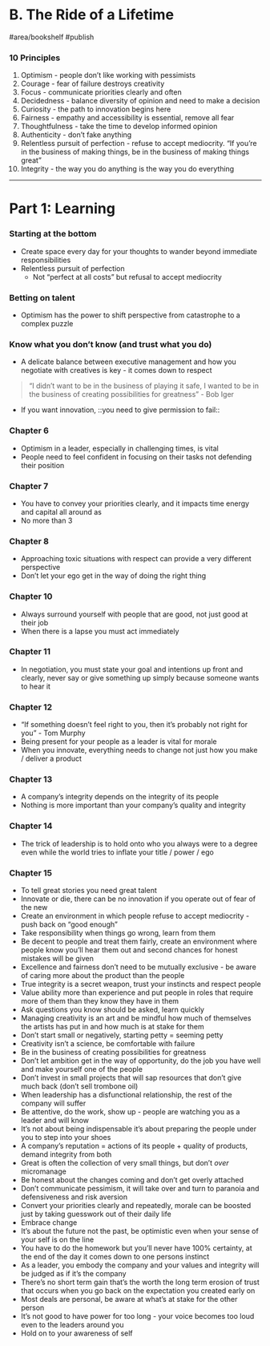 # B. The Ride of a Lifetime
#area/bookshelf #publish

### 10 Principles

1. Optimism - people don’t like working with pessimists
2. Courage - fear of failure destroys creativity
3. Focus - communicate priorities clearly and often
4. Decidedness - balance diversity of opinion and need to make a decision
5. Curiosity - the path to innovation begins here
6. Fairness - empathy and accessibility is essential, remove all fear
7. Thoughtfulness - take the time to develop informed opinion
8. Authenticity - don’t fake anything
9. Relentless pursuit of perfection - refuse to accept mediocrity. “If you’re in the business of making things, be in the business of making things great”
10. Integrity - the way you do anything is the way you do everything

---

# Part 1: Learning

### Starting at the bottom

- Create space every day for your thoughts to wander beyond immediate responsibilities
- Relentless pursuit of perfection
   - Not “perfect at all costs” but refusal to accept mediocrity

### Betting on talent

- Optimism has the power to shift perspective from catastrophe to a complex puzzle

### Know what you don’t know (and trust what you do)

- A delicate balance between executive management and how you negotiate with creatives is key - it comes down to respect

> “I didn’t want to be in the business of playing it safe, I wanted to be in the business of creating possibilities for greatness” - Bob Iger

- If you want innovation, ::you need to give permission to fail::

### Chapter 6

- Optimism in a leader, especially in challenging times, is vital
- People need to feel confident in focusing on their tasks not defending their position

### Chapter 7

- You have to convey your priorities clearly, and it impacts time energy and capital all around as
- No more than 3

### Chapter 8

- Approaching toxic situations with respect can provide a very different perspective
- Don’t let your ego get in the way of doing the right thing

### Chapter 10

- Always surround yourself with people that are good, not just good at their job
- When there is a lapse you must act immediately

### Chapter 11

- In negotiation, you must state your goal and intentions up front and clearly, never say or give something up simply because someone wants to hear it

### Chapter 12

- “If something doesn’t feel right to you, then it’s probably not right for you” - Tom Murphy
- Being present for your people as a leader is vital for morale
- When you innovate, everything needs to change not just how you make / deliver a product

### Chapter 13

- A company’s integrity depends on the integrity of its people
- Nothing is more important than your company’s quality and integrity

### Chapter 14

- The trick of leadership is to hold onto who you always were to a degree even while the world tries to inflate your title / power / ego

### Chapter 15

- To tell great stories you need great talent
- Innovate or die, there can be no innovation if you operate out of fear of the new
- Create an environment in which people refuse to accept mediocrity - push back on “good enough”
- Take responsibility when things go wrong, learn from them
- Be decent to people and treat them fairly, create an environment where people know you’ll hear them out and second chances for honest mistakes will be given
- Excellence and fairness don’t need to be mutually exclusive - be aware of caring more about the product than the people
- True integrity is a secret weapon, trust your instincts and respect people
- Value ability more than experience and put people in roles that require more of them than they know they have in them
- Ask questions you know should be asked, learn quickly
- Managing creativity is an art and be mindful how much of themselves the artists has put in and how much is at stake for them
- Don’t start small or negatively, starting petty = seeming petty
- Creativity isn’t a science, be comfortable with failure
- Be in the business of creating possibilities for greatness
- Don’t let ambition get in the way of opportunity, do the job you have well and make yourself one of the people
- Don’t invest in small projects that will sap resources that don’t give much back (don’t sell trombone oil)
- When leadership has a disfunctional relationship, the rest of the company will suffer
- Be attentive, do the work, show up - people are watching you as a leader and will know
- It’s not about being indispensable it’s about preparing the people under you to step into your shoes
- A company’s reputation = actions of its people + quality of products, demand integrity from both
- Great is often the collection of very small things, but don’t *over* micromanage
- Be honest about the changes coming and don’t get overly attached
- Don’t communicate pessimism, it will take over and turn to paranoia and defensiveness and risk aversion
- Convert your priorities clearly and repeatedly, morale can be boosted just by taking guesswork out of their daily life
- Embrace change
- It’s about the future not the past, be optimistic even when your sense of your self is on the line
- You have to do the homework but you’ll never have 100% certainty, at the end of the day it comes down to one persons instinct
- As a leader, you embody the company and your values and integrity will be judged as if it’s the company
- There’s no short term gain that’s the worth the long term erosion of trust that occurs when you go back on the expectation you created early on
- Most deals are personal, be aware at what’s at stake for the other person
- It’s not good to have power for too long - your voice becomes too loud even to the leaders around you
- Hold on to your awareness of self


